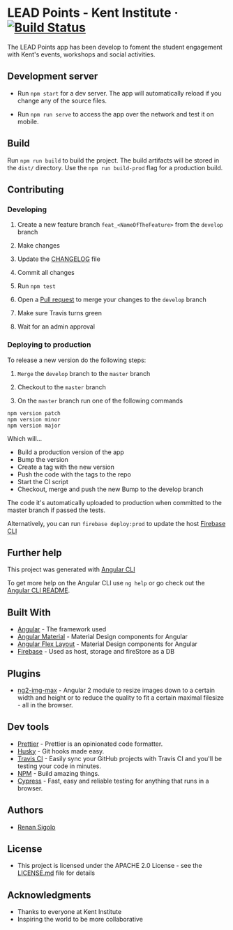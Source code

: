 # LEAD Points - Kent Institute &middot; [![Build Status](https://travis-ci.org/KentDevelopment/lead-app.svg?branch=master)](https://travis-ci.org/KentDevelopment/lead-app)

The LEAD Points app has been develop to foment the student engagement with Kent's events, workshops and social activities.

## Development server

- Run `npm start` for a dev server. The app will automatically reload if you change any of the source files.

- Run `npm run serve` to access the app over the network and test it on mobile.

## Build

Run `npm run build` to build the project. The build artifacts will be stored in the `dist/` directory. Use the `npm run build-prod` flag for a production build.

## Contributing

### Developing

1. Create a new feature branch `feat_<NameOfTheFeature>` from the `develop` branch

1. Make changes

1. Update the [CHANGELOG](CHANGELOG.md) file

1. Commit all changes

1. Run `npm test`

1. Open a [Pull request](https://github.com/KentDevelopment/lead-app/compare) to merge your changes to the `develop` branch

1. Make sure Travis turns green

1. Wait for an admin approval

### Deploying to production

To release a new version do the following steps:

1. `Merge` the `develop` branch to the `master` branch

1. Checkout to the `master` branch

1. On the `master` branch run one of the following commands

```
npm version patch
npm version minor
npm version major
```

Which will...

- Build a production version of the app
- Bump the version
- Create a tag with the new version
- Push the code with the tags to the repo
- Start the CI script
- Checkout, merge and push the new Bump to the develop branch

The code it's automatically uploaded to production when committed to the master branch if passed the tests.

Alternatively, you can run `firebase deploy:prod` to update the host [Firebase CLI](https://firebase.google.com/docs/cli/)

## Further help

This project was generated with [Angular CLI](https://github.com/angular/angular-cli)

To get more help on the Angular CLI use `ng help` or go check out the [Angular CLI README](https://github.com/angular/angular-cli/blob/master/README.md).

## Built With

- [Angular](https://angular.io/) - The framework used
- [Angular Material](https://material.angular.io/) - Material Design components for Angular
- [Angular Flex Layout](https://github.com/angular/flex-layout#readme) - Material Design components for Angular
- [Firebase](https://firebase.google.com/) - Used as host, storage and fireStore as a DB

## Plugins

- [ng2-img-max](https://github.com/bergben/ng2-img-max) - Angular 2 module to resize images down to a certain width and height or to reduce the quality to fit a certain maximal filesize - all in the browser.

## Dev tools

- [Prettier](https://prettier.io/) - Prettier is an opinionated code formatter.
- [Husky](https://github.com/typicode/husky.git) - Git hooks made easy.
- [Travis CI](https://travis-ci.org/) - Easily sync your GitHub projects with Travis CI and you'll be testing your code in minutes.
- [NPM](https://www.npmjs.com/) - Build amazing things.
- [Cypress](https://www.cypress.io/) - Fast, easy and reliable testing for anything that runs in a browser.

## Authors

- [Renan Sigolo](https://github.com/renansigolo)

## License

- This project is licensed under the APACHE 2.0 License - see the [LICENSE.md](LICENSE.md) file for details

## Acknowledgments

- Thanks to everyone at Kent Institute
- Inspiring the world to be more collaborative
